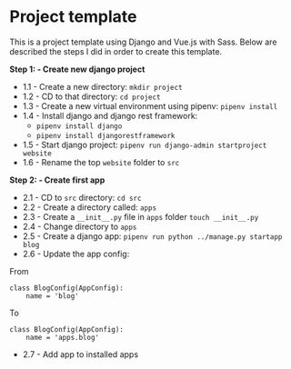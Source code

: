 # Project template

This is a project template using Django and Vue.js with Sass. Below are described the steps I did in order to create this template.

**Step 1: - Create new django project**

- 1.1 - Create a new directory: `mkdir project`
- 1.2 - CD to that directory: `cd project`
- 1.3 - Create a new virtual environment using pipenv: `pipenv install`
- 1.4 - Install django and django rest framework:
  - `pipenv install django`
  - `pipenv install djangorestframework`
- 1.5 - Start django project: `pipenv run django-admin startproject website`
- 1.6 - Rename the top `website` folder to `src`

**Step 2: - Create first app**

- 2.1 - CD to `src` directory: `cd src`
- 2.2 - Create a directory called: `apps`
- 2.3 - Create a `__init__.py` file in `apps` folder `touch __init__.py`
- 2.4 - Change directory to `apps`
- 2.5 - Create a django app: `pipenv run python ../manage.py startapp blog`
- 2.6 - Update the app config:

From

```
class BlogConfig(AppConfig):
    name = 'blog'
```

To

```
class BlogConfig(AppConfig):
    name = 'apps.blog'
```

- 2.7 - Add app to installed apps
